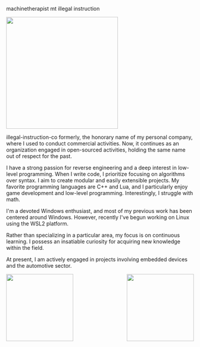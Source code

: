 machinetherapist mt illegal instruction

<img align="center" src="https://github.com/illegal-instruction-co/illegal-instruction-co/assets/79029454/f39de093-b638-47ca-b151-ae32fef66a9b" height="300em"/>

illegal-instruction-co formerly, the honorary name of my personal company, where I used to conduct commercial activities. 
Now, it continues as an organization engaged in open-sourced activities, holding the same name out of respect for the past.

I have a strong passion for reverse engineering and a deep interest in low-level programming. 
When I write code, I prioritize focusing on algorithms over syntax. 
I aim to create modular and easily extensible projects. 
My favorite programming languages are C++ and Lua, and I particularly enjoy game development and low-level programming. 
Interestingly, I struggle with math.

I'm a devoted Windows enthusiast, and most of my previous work has been centered around Windows. 
However, recently I've begun working on Linux using the WSL2 platform. 

Rather than specializing in a particular area, my focus is on continuous learning. 
I possess an insatiable curiosity for acquiring new knowledge within the field.

At present, I am actively engaged in projects involving embedded devices and the automotive sector.

<div>
  <img height="180em" src="https://github-readme-stats.vercel.app/api?username=illegal-instruction-co&show_icons=true&theme=dracula&include_all_commits=true&count_private=true"/>
  <img align="right" height="180em" src="https://github-readme-stats.vercel.app/api/top-langs/?username=illegal-instruction-co&layout=compact&langs_count=7&theme=dracula"/>
</div>

